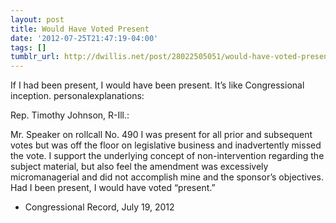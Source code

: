 ```yaml
---
layout: post
title: Would Have Voted Present
date: '2012-07-25T21:47:19-04:00'
tags: []
tumblr_url: http://dwillis.net/post/28022505051/would-have-voted-present
---
```

If I had been present, I would have been present. It’s like Congressional inception.
personalexplanations:

Rep. Timothy Johnson, R-Ill.:

Mr. Speaker on rollcall No. 490 I was present for all prior and subsequent votes but was off the floor on legislative business and inadvertently missed the vote. I support the underlying concept of non-intervention regarding the subject material, but also feel the amendment was excessively micromanagerial and did not accomplish mine and the sponsor’s objectives. Had I been present, I would have voted “present.”
- Congressional Record, July 19, 2012
